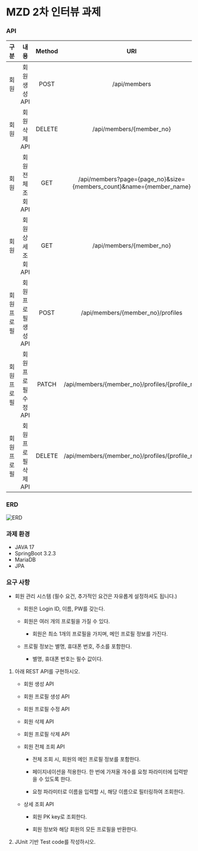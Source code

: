 # MZD 2차 인터뷰 과제

### API

|    구분     |    내용     | Method |                                 URI                                 |
|:---------:|:---------:|:------:|:-------------------------------------------------------------------:|
|    회원     | 회원 생성 API |  POST  |                            /api/members                             |
|    회원     | 회원 삭제 API | DELETE |                      /api/members/{member_no}                       |
|    회원     |   회원 전체 조회 API    |  GET   | /api/members?page={page_no}&size={members_count}&name={member_name} |
|    회원     |    회원 상세 조회 API    |  GET   |                      /api/members/{member_no}                       |
|  회원 프로필   |   회원 프로필 생성 API    |  POST  |                  /api/members/{member_no}/profiles                  |
|  회원 프로필   |   회원 프로필 수정 API    | PATCH  |           /api/members/{member_no}/profiles/{profile_no}            |
|  회원 프로필   |    회원 프로필 삭제 API    | DELETE |           /api/members/{member_no}/profiles/{profile_no}            |

### ERD
![ERD](https://github.com/95Donguk/mzd-interview-assignment/assets/90694560/c17cab7c-887c-46a0-9bbe-7f251c2a2d71)
### 과제 환경

- JAVA 17
- SpringBoot 3.2.3
- MariaDB
- JPA

### 요구 사항

- 회원 관리 시스템 (필수 요건, 추가적인 요건은 자유롭게 설정하셔도 됩니다.)

  - 회원은 Login ID, 이름, PW를 갖는다.

  - 회원은 여러 개의 프로필을 가질 수 있다.

    - 회원은 최소 1개의 프로필을 가지며, 메인 프로필 정보를 가진다.

  - 프로필 정보는 별명, 휴대폰 번호, 주소를 포함한다.

    - 별명, 휴대폰 번호는 필수 값이다.

1. 아래 REST API를 구현하시오.

   - 회원 생성 API

    - 회원 프로필 생성 API

    - 회원 프로필 수정 API

    - 회원 삭제 API

    - 회원 프로필 삭제 API

    - 회원 전체 조회 API

      - 전체 조회 시, 회원의 메인 프로필 정보를 포함한다.

      - 페이지네이션을 적용한다. 한 번에 가져올 개수를 요청 파라미터에 입력받을 수 있도록 한다.

      - 요청 파라미터로 이름을 입력할 시, 해당 이름으로 필터링하여 조회한다.

   - 상세 조회 API

     - 회원 PK key로 조회한다.

     - 회원 정보와 해당 회원의 모든 프로필을 반환한다.


2. JUnit 기반 Test code를 작성하시오.


